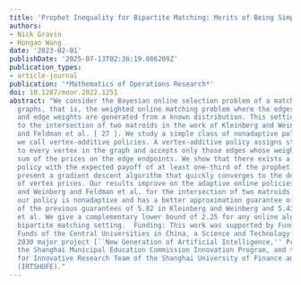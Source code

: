 ```yaml
---
title: 'Prophet Inequality for Bipartite Matching: Merits of Being Simple and Nonadaptive'
authors:
- Nick Gravin
- Hongao Wang
date: '2023-02-01'
publishDate: '2025-07-13T02:36:19.086209Z'
publication_types:
- article-journal
publication: '*Mathematics of Operations Research*'
doi: 10.1287/moor.2022.1251
abstract: "We consider the Bayesian online selection problem of a matching in bipartite
  graphs, that is, the weighted online matching problem where the edges arrive online
  and edge weights are generated from a known distribution. This setting corresponds
  to the intersection of two matroids in the work of Kleinberg and Weinberg [ 40 ]
  and Feldman et al. [ 27 ]. We study a simple class of nonadaptive policies that
  we call vertex-additive policies. A vertex-additive policy assigns static prices
  to every vertex in the graph and accepts only those edges whose weight exceeds the
  sum of the prices on the edge endpoints. We show that there exists a vertex-additive
  policy with the expected payoff of at least one-third of the prophet's payoff and
  present a gradient descent algorithm that quickly converges to the desired vector
  of vertex prices. Our results improve on the adaptive online policies of Kleinberg
  and Weinberg and Feldman et al. for the intersection of two matroids in two ways:
  our policy is nonadaptive and has a better approximation guarantee of 3 instead
  of the previous guarantees of 5.82 in Kleinberg and Weinberg and 5.43 in Feldman
  et al. We give a complementary lower bound of 2.25 for any online algorithm in the
  bipartite matching setting.  Funding: This work was supported by Fundamental Research
  Funds of the Central Universities in China, a Science and Technology Innovation
  2030 major project [``New Generation of Artificial Intelligence,'' Project 2018AAA0100903],
  the Shanghai Municipal Education Commission Innovation Program, and the Program
  for Innovative Research Team of the Shanghai University of Finance and Economics
  (IRTSHUFE)."
---
```

